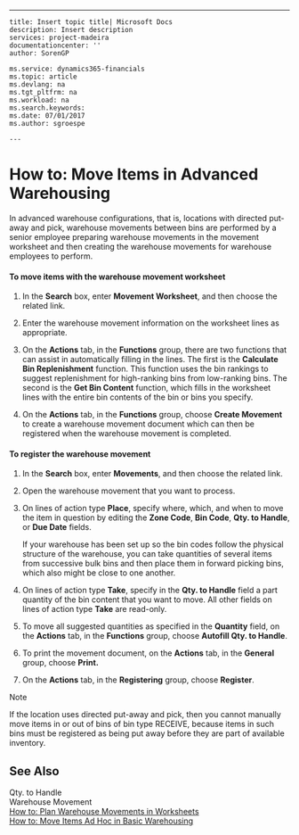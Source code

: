 ---
    title: Insert topic title| Microsoft Docs
    description: Insert description
    services: project-madeira
    documentationcenter: ''
    author: SorenGP

    ms.service: dynamics365-financials
    ms.topic: article
    ms.devlang: na
    ms.tgt_pltfrm: na
    ms.workload: na
    ms.search.keywords:
    ms.date: 07/01/2017
    ms.author: sgroespe

    ---
# How to: Move Items in Advanced Warehousing
In advanced warehouse configurations, that is, locations with directed put-away and pick, warehouse movements between bins are performed by a senior employee preparing warehouse movements in the movement worksheet and then creating the warehouse movements for warehouse employees to perform.  
  
#### To move items with the warehouse movement worksheet  
  
1.  In the **Search** box, enter **Movement Worksheet**, and then choose the related link.  
  
2.  Enter the warehouse movement information on the worksheet lines as appropriate.  
  
3.  On the **Actions** tab, in the **Functions** group, there are two functions that can assist in automatically filling in the lines. The first is the **Calculate Bin Replenishment** function. This function uses the bin rankings to suggest replenishment for high-ranking bins from low-ranking bins. The second is the **Get Bin Content** function, which fills in the worksheet lines with the entire bin contents of the bin or bins you specify.  
  
4.  On the **Actions** tab, in the **Functions** group, choose **Create Movement** to create a warehouse movement document which can then be registered when the warehouse movement is completed.  
  
#### To register the warehouse movement  
  
1.  In the **Search** box, enter **Movements**, and then choose the related link.  
  
2.  Open the warehouse movement that you want to process.  
  
3.  On lines of action type **Place**, specify where, which, and when to move the item in question by editing the **Zone Code**, **Bin Code**, **Qty. to Handle**, or **Due Date** fields.  
  
     If your warehouse has been set up so the bin codes follow the physical structure of the warehouse, you can take quantities of several items from successive bulk bins and then place them in forward picking bins, which also might be close to one another.  
  
4.  On lines of action type **Take**, specify in the **Qty. to Handle** field a part quantity of the bin content that you want to move. All other fields on lines of action type **Take** are read-only.  
  
5.  To move all suggested quantities as specified in the **Quantity** field, on the **Actions** tab, in the **Functions** group, choose **Autofill Qty. to Handle**.  
  
6.  To print the movement document, on the **Actions** tab, in the **General** group, choose  **Print.**  
  
7.  On the **Actions** tab, in the **Registering** group, choose **Register**.  
  
> [!NOTE]  
>  If the location uses directed put-away and pick, then you cannot manually move items in or out of bins of bin type RECEIVE, because items in such bins must be registered as being put away before they are part of available inventory.  
  
## See Also  
 Qty. to Handle   
 Warehouse Movement   
 [How to: Plan Warehouse Movements in Worksheets](../FullExperience/how-to-plan-warehouse-movements-in-worksheets.md)   
 [How to: Move Items Ad Hoc in Basic Warehousing](../FullExperience/how-to-move-items-ad-hoc-in-basic-warehousing.md)